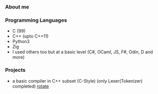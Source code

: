 ### About me

<!--
**Airbus5717/Airbus5717** is a ✨ _special_ ✨ repository because its `README.md` (this file) appears on your GitHub profile.
-->
### Programming Languages  
 - C (99)
 - C++ (upto C++11)
 - Python3 
 - Zig
 - I used others too but at a basic level (C#, OCaml, JS, F#, Odin, D and more)
 
### Projects
 - a basic compiler in C++ subset (C-Style) (only Lexer(Tokenizer) completed) [rotate](https://github.com/Airbus5717/rotate)
